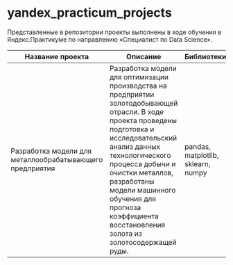 # yandex_practicum_projects

Представленные в репозитории проекты выполнены в ходе обучения в Яндекс.Практикуме по направлению «Специалист по Data Science».

Название проекта | Описание | Библиотеки
--- | --- | ---
Разработка модели для металлообрабатывающего предприятия | Разработка модели для оптимизации производства на предприятии золотодобывающей отрасли. В ходе проекта проведены подготовка и исследовательский анализ данных технологического процесса добычи и очистки металлов, разработаны модели машинного обучения для прогноза коэффициента восстановления золота из золотосодержащей руды. | pandas, matplotlib, sklearn, numpy
